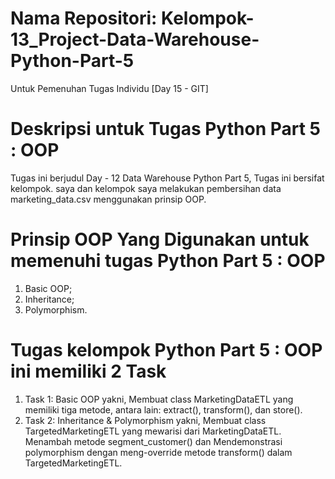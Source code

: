 # Nama Repositori: Kelompok-13_Project-Data-Warehouse-Python-Part-5
Untuk Pemenuhan Tugas Individu [Day 15 - GIT]

# Deskripsi untuk Tugas Python Part 5 : OOP
Tugas ini berjudul Day - 12 Data Warehouse Python Part 5, Tugas ini bersifat kelompok. saya dan kelompok saya melakukan pembersihan data marketing_data.csv menggunakan prinsip OOP. 

# Prinsip OOP Yang Digunakan untuk memenuhi tugas Python Part 5 : OOP
1. Basic OOP;
2. Inheritance;
3. Polymorphism.
   
# Tugas kelompok Python Part 5 : OOP ini memiliki 2 Task
1. Task 1: Basic OOP yakni, Membuat class MarketingDataETL yang memiliki tiga metode, antara lain: extract(), transform(), dan store().
2. Task 2: Inheritance & Polymorphism yakni, Membuat class TargetedMarketingETL yang mewarisi dari MarketingDataETL. Menambah metode segment_customer() dan Mendemonstrasi polymorphism dengan meng-override metode transform() dalam TargetedMarketingETL.
